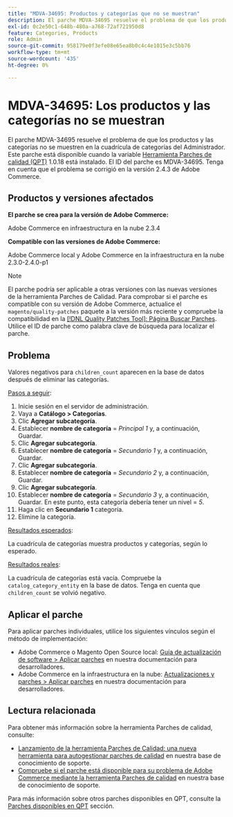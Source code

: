 ```yaml
---
title: "MDVA-34695: Productos y categorías que no se muestran"
description: El parche MDVA-34695 resuelve el problema de que los productos y las categorías no se muestren en la cuadrícula de categorías del Administrador. Este parche está disponible cuando está instalada la [Quality Patches Tool (QPT)](/help/announcements/adobe-commerce-announcements/magento-quality-patches-released-new-tool-to-self-serve-quality-patches.md) 1.0.18. El ID del parche es MDVA-34695. Tenga en cuenta que el problema se corrigió en la versión 2.4.3 de Adobe Commerce.
exl-id: 0c2e50c1-648b-480a-a768-72af721950d8
feature: Categories, Products
role: Admin
source-git-commit: 958179e0f3efe08e65ea8b0c4c4e1015e3c5bb76
workflow-type: tm+mt
source-wordcount: '435'
ht-degree: 0%

---
```


# MDVA-34695: Los productos y las categorías no se muestran

El parche MDVA-34695 resuelve el problema de que los productos y las categorías no se muestren en la cuadrícula de categorías del Administrador. Este parche está disponible cuando la variable [Herramienta Parches de calidad (QPT)](/help/announcements/adobe-commerce-announcements/magento-quality-patches-released-new-tool-to-self-serve-quality-patches.md) 1.0.18 está instalado. El ID del parche es MDVA-34695. Tenga en cuenta que el problema se corrigió en la versión 2.4.3 de Adobe Commerce.

## Productos y versiones afectados

**El parche se crea para la versión de Adobe Commerce:**

Adobe Commerce en infraestructura en la nube 2.3.4

**Compatible con las versiones de Adobe Commerce:**

Adobe Commerce local y Adobe Commerce en la infraestructura en la nube 2.3.0-2.4.0-p1

>[!NOTE]
>
>El parche podría ser aplicable a otras versiones con las nuevas versiones de la herramienta Parches de Calidad. Para comprobar si el parche es compatible con su versión de Adobe Commerce, actualice el `magento/quality-patches` paquete a la versión más reciente y compruebe la compatibilidad en la [[!DNL Quality Patches Tool]: Página Buscar Parches](https://devdocs.magento.com/quality-patches/tool.html#patch-grid). Utilice el ID de parche como palabra clave de búsqueda para localizar el parche.

## Problema

Valores negativos para `children_count` aparecen en la base de datos después de eliminar las categorías.

<u>Pasos a seguir</u>:

1. Inicie sesión en el servidor de administración.
1. Vaya a **Catálogo > Categorías**.
1. Clic **Agregar subcategoría**.
1. Establecer **nombre de categoría** = *Principal 1* y, a continuación, Guardar.
1. Clic **Agregar subcategoría**.
1. Establecer **nombre de categoría** = *Secundario 1* y, a continuación, Guardar.
1. Clic **Agregar subcategoría**.
1. Establecer **nombre de categoría** = *Secundario 2* y, a continuación, Guardar.
1. Clic **Agregar subcategoría**.
1. Establecer **nombre de categoría** = *Secundario 3* y, a continuación, Guardar. En este punto, esta categoría debería tener un nivel = *5*.
1. Haga clic en **Secundario 1** categoría.
1. Elimine la categoría.

<u>Resultados esperados</u>:

La cuadrícula de categorías muestra productos y categorías, según lo esperado.

<u>Resultados reales</u>:

La cuadrícula de categorías está vacía. Compruebe la `catalog_category_entity` en la base de datos. Tenga en cuenta que `children_count` se volvió negativo.

## Aplicar el parche

Para aplicar parches individuales, utilice los siguientes vínculos según el método de implementación:

* Adobe Commerce o Magento Open Source local: [Guía de actualización de software > Aplicar parches](https://devdocs.magento.com/guides/v2.4/comp-mgr/patching/mqp.html) en nuestra documentación para desarrolladores.
* Adobe Commerce en la infraestructura en la nube: [Actualizaciones y parches > Aplicar parches](https://devdocs.magento.com/cloud/project/project-patch.html) en nuestra documentación para desarrolladores.

## Lectura relacionada

Para obtener más información sobre la herramienta Parches de calidad, consulte:

* [Lanzamiento de la herramienta Parches de Calidad: una nueva herramienta para autogestionar parches de calidad](/help/announcements/adobe-commerce-announcements/magento-quality-patches-released-new-tool-to-self-serve-quality-patches.md) en nuestra base de conocimiento de soporte.
* [Compruebe si el parche está disponible para su problema de Adobe Commerce mediante la herramienta Parches de calidad](/help/support-tools/patches-available-in-qpt-tool/check-patch-for-magento-issue-with-magento-quality-patches.md) en nuestra base de conocimiento de soporte.

Para más información sobre otros parches disponibles en QPT, consulte la [Parches disponibles en QPT](https://support.magento.com/hc/en-us/sections/360010506631-Patches-available-in-QPT-tool-) sección.
